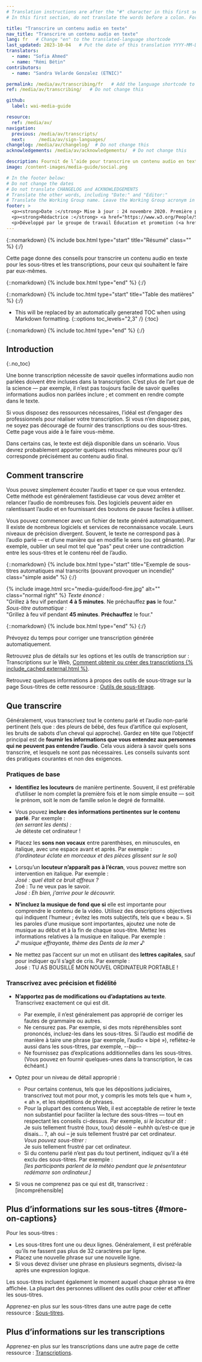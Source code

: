 ```yaml
---
# Translation instructions are after the "#" character in this first section. They are comments that do not show up in the web page. You do not need to translate the instructions after "#".
# In this first section, do not translate the words before a colon. For example, do not translate "title:". Do translate the text after "title:".

title: "Transcrire un contenu audio en texte"
nav_title: "Transcrire un contenu audio en texte"
lang: fr   # Change "en" to the translated-language shortcode
last_updated: 2023-10-04   # Put the date of this translation YYYY-MM-DD (with month in the middle)
translators:
  - name: "Sofia Ahmed"
  - name: "Rémi Bétin"
contributors:
  - name: "Sandra Velarde Gonzalez (ETNIC)"

permalink: /media/av/transcribing/fr   # Add the language shortcode to the end, with no slash at the end. For example /path/to/file/fr
ref: /media/av/transcribing/   # Do not change this

github:
  label: wai-media-guide

resource:
  ref: /media/av/
navigation:
  previous: /media/av/transcripts/
  next:     /media/av/sign-languages/
changelog: /media/av/changelog/  # Do not change this
acknowledgements: /media/av/acknowledgements/  # Do not change this

description: Fournit de l’aide pour transcrire un contenu audio en texte -- pour créer des sous-titres et des transcriptions pour l’accessibilité des contenus audios et vidéos.
image: /content-images/media-guide/social.png

# In the footer below:
# Do not change the dates
# Do not translate CHANGELOG and ACKNOWLEDGEMENTS
# Translate the other words, including "Date:" and "Editor:"
# Translate the Working Group name. Leave the Working Group acronym in English.
footer: >
  <p><strong>Date :</strong> Mise à jour : 24 novembre 2020. Première publication en septembre 2019. CHANGELOG.</p>
  <p><strong>Rédactrice :</strong> <a href="https://www.w3.org/People/Shawn">Shawn Lawton Henry</a>. ACKNOWLEDGEMENTS liste les contributeurs et les crédits.</p>
  <p>Développé par le groupe de travail Éducation et promotion (<a href="https://www.w3.org/WAI/EO/">EOWG</a>). Rédigé initialement dans le cadre du projet <a href="https://www.w3.org/WAI/WCAGTA/">WCAG TA</a> financé par le <abbr title="United States">U.S.</abbr> Access Board. Révisé dans le cadre du projet <a href="https://www.w3.org/WAI/expand-access/">WAI Expanding Access</a> financé par la fondation Ford.</p>
---
```


{::nomarkdown}
{% include box.html type="start" title="Résumé" class="" %}
{:/}

Cette page donne des conseils pour transcrire un contenu audio en texte pour les sous-titres et les transcriptions, pour ceux qui souhaitent le faire par eux-mêmes.

{::nomarkdown}
{% include box.html type="end" %}
{:/}

{::nomarkdown}
{% include toc.html type="start" title="Table des matières" %}
{:/}

- This will be replaced by an automatically generated TOC when using Markdown formatting.
  {::options toc_levels="2,3" /}
  {:toc}

{::nomarkdown}
{% include toc.html type="end" %}
{:/}

## Introduction
{:.no_toc}

Une bonne transcription nécessite de savoir quelles informations audio non parlées doivent être incluses dans la transcription. C’est plus de l’art que de la science &mdash; par exemple, il n’est pas toujours facile de savoir quelles informations audios non parlées inclure&nbsp;; et comment en rendre compte dans le texte.

Si vous disposez des ressources nécessaires, l’idéal est d’engager des professionnels pour réaliser votre transcription. Si vous n’en disposez pas, ne soyez pas découragé de fournir des transcriptions ou des sous-titres. Cette page vous aide à le faire vous-même.

Dans certains cas, le texte est déjà disponible dans un scénario. Vous devrez probablement apporter quelques retouches mineures pour qu’il corresponde précisément au contenu audio final.

## Comment transcrire

Vous pouvez simplement écouter l’audio et taper ce que vous entendez. Cette méthode est généralement fastidieuse car vous devez arrêter et relancer l’audio de nombreuses fois. Des logiciels peuvent aider en ralentissant l’audio et en fournissant des boutons de pause faciles à utiliser.
<!-- There are some free services online. They tend to have lower accuracy. You can purchase speech recognition software and train it to be more accurate with your voice. This may be a viable option for things like regular podcasts that usually have a single speaker. -->

Vous pouvez commencer avec un fichier de texte généré automatiquement. Il existe de nombreux logiciels et services de reconnaissance vocale. Leurs niveaux de précision divergent. Souvent, le texte ne correspond pas à l’audio parlé &mdash; et d’une manière qui en modifie le sens (ou est gênante). Par exemple, oublier un seul mot tel que "pas" peut créer une contradiction entre les sous-titres et le contenu réel de l’audio.

{::nomarkdown}
{% include box.html type="start" title="Exemple de sous-titres automatiques mal transcrits (pouvant provoquer un incendie)" class="simple aside" %}
{:/}

{% include image.html src="media-guide/food-fire.jpg" alt="" class="normal right" %}
_Texte énoncé :_<br>&quot;Grillez à feu vif pendant <strong>4 à 5 minutes</strong>. Ne préchauffez <strong>pas</strong> le four.&quot;<br>
_Sous-titre automatique :_<br>&quot;Grillez à feu vif pendant <strong>45 minutes</strong>. <strong>Préchauffez</strong> le four.&quot;

{::nomarkdown}
{% include box.html type="end" %}
{:/}

Prévoyez du temps pour corriger une transcription générée automatiquement.

Retrouvez plus de détails sur les options et les outils de transcription sur : Transcriptions sur le Web, [Comment obtenir ou créer des transcriptions {% include_cached external.html %}](http://www.uiaccess.com/transcripts/transcripts_on_the_web.html#justdoit).

Retrouvez quelques informations à propos des outils de sous-titrage sur la page Sous-titres de cette ressource : [Outils de sous-titrage](/media/av/captions/#caption-tools).

## Que transcrire

Généralement, vous transcrivez tout le contenu parlé et l’audio non-parlé pertinent (tels que : des pleurs de bébé, des feux d’artifice qui explosent, les bruits de sabots d’un cheval qui approche). Gardez en tête que l’objectif principal est de **fournir les informations que vous entendez aux personnes qui ne peuvent pas entendre l’audio**. Cela vous aidera à savoir quels sons transcrire, et lesquels ne sont pas nécessaires. Les conseils suivants sont des pratiques courantes et non des exigences.

### Pratiques de base

* **Identifiez les locuteurs** de manière pertinente. Souvent, il est préférable d’utiliser le nom complet la première fois et le nom simple ensuite &mdash; soit le prénom, soit le nom de famille selon le degré de formalité.

* Vous pouvez **inclure des informations pertinentes sur le contenu parlé**. Par exemple :<br>
  <em>(en serrant les dents) :</em><br>
  Je déteste cet ordinateur !

* Placez les **sons non vocaux** entre parenthèses, en minuscules, en italique, avec une espace avant et après. Par exemple&nbsp;:<br>
  <em>(l’ordinateur éclate en morceaux et des pièces glissent sur le sol)</em>

* Lorsqu’un **locuteur n’apparaît pas à l’écran**, vous pouvez mettre son intervention en italique. Par exemple&nbsp;:<br>
  <em>José : quel était ce bruit affreux ?</em><br>
  Zoé : Tu ne veux pas le savoir.<br>
  <em>José : Eh bien, j’arrive pour le découvrir.</em>

* **N’incluez la musique de fond que si** elle est importante pour comprendre le contenu de la vidéo. Utilisez des descriptions objectives qui indiquent l’humeur ; évitez les mots subjectifs, tels que « beau ». Si les paroles d’une musique sont importantes, ajoutez une note de musique au début et à la fin de chaque sous-titre. Mettez les informations relatives à la musique en italique. Par exemple :<br>
  <em>♪ musique effrayante, thème des Dents de la mer ♪</em>

* Ne mettez pas l’accent sur un mot en utilisant des **lettres capitales**, sauf pour indiquer qu’il s’agit de cris. Par exemple&nbsp;: <br>
  José : TU AS BOUSILLÉ MON NOUVEL ORDINATEUR PORTABLE !

### Transcrivez avec précision et fidélité

* **N’apportez pas de modifications ou d’adaptations au texte**. Transcrivez exactement ce qui est dit.
  * Par exemple, il n’est généralement pas approprié de corriger les fautes de grammaire ou autres.
  * Ne censurez pas. Par exemple, si des mots répréhensibles sont prononcés, incluez-les dans les sous-titres. Si l’audio est modifié de manière à taire une phrase (par exemple, l’audio « bipé »), reflétez-le aussi dans les sous-titres, par exemple, <em> --bip-- </em>
  * Ne fournissez pas d’explications additionnelles dans les sous-titres. (Vous pouvez en fournir quelques-unes dans la transcription, le cas échéant.)

* Optez pour un niveau de détail approprié :
  * Pour certains contenus, tels que les dépositions judiciaires, transcrivez tout mot pour mot, y compris les mots tels que « hum », « ah », et les répétitions de phrases.
  * Pour la plupart des contenus Web, il est acceptable de retirer le texte non substantiel pour faciliter la lecture des sous-titres &mdash; tout en respectant les conseils ci-dessus. Par exemple, <em>si le locuteur dit :</em><br> Je suis tellement frustré (toux, toux) désolé – euhhh qu’est-ce que je disais… ?, ah oui – je suis tellement frustré par cet ordinateur.<br>
    <em>Vous pouvez sous-titrer :</em><br>
    Je suis tellement frustré par cet ordinateur.
  * Si du contenu parlé n’est pas du tout pertinent, indiquez qu’il a été exclu des sous-titres. Par exemple :<br>
    <em>[les participants parlent de la météo pendant que le présentateur redémarre son ordinateur.]</em>

* Si vous ne comprenez pas ce qui est dit, transcrivez :<br>
  [incompréhensible]

## Plus d’informations sur les sous-titres {#more-on-captions}

Pour les sous-titres :

* Les sous-titres font une ou deux lignes. Généralement, il est préférable qu’ils ne fassent pas plus de 32 caractères par ligne.
* Placez une nouvelle phrase sur une nouvelle ligne.
* Si vous devez diviser une phrase en plusieurs segments, divisez-la après une expression logique.

Les sous-titres incluent également le moment auquel chaque phrase va être affichée. La plupart des personnes utilisent des outils pour créer et affiner les sous-titres.

Apprenez-en plus sur les sous-titres dans une autre page de cette ressource : [Sous-titres](/media/av/captions/).

## Plus d’informations sur les transcriptions

Apprenez-en plus sur les transcriptions dans une autre page de cette ressource : [Transcriptions](/media/av/transcripts/).
